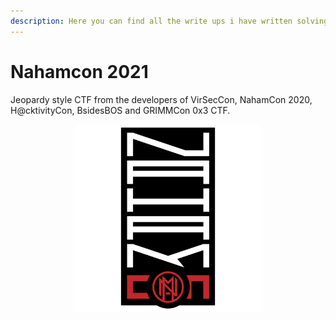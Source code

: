 ```yaml
---
description: Here you can find all the write ups i have written solving some of the Nahamcon 2021 challenges.
---
```


# Nahamcon 2021

Jeopardy style CTF from the developers of VirSecCon, NahamCon 2020, H@cktivityCon, BsidesBOS and GRIMMCon 0x3 CTF.

<p align="center">
  <img width="300px" alt="Nahamcon 2021" src="/assets/images/CTFs/Nahamcon_2021/nahamconctf-logo.png">
</p>

